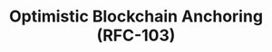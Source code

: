 ---
title: Optimistic Blockchain Anchoring (RFC-103)
layout: home
parent: Open DSU Advanced
nav_order: 16
---